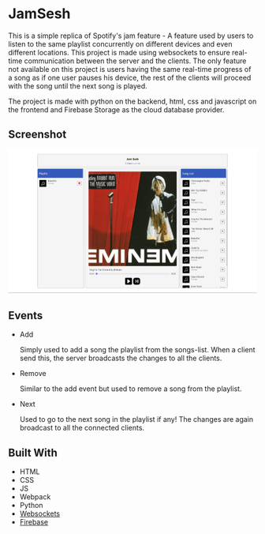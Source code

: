 # JamSesh
This is a simple replica of Spotify's jam feature - A feature used by users to listen to the same playlist concurrently on different devices and even different locations. 
This project is made using websockets to ensure real-time communication between the server and the clients. The only feature not available on this project is users having the same real-time progress of a song as if one user pauses his device, the rest of the clients will proceed with the song until the next song is played.

The project is made with python on the backend, html, css and javascript on the frontend and Firebase Storage as the cloud database provider.

## Screenshot
![screenshot](image.png)

## Events
- Add
  
  Simply used to add a song the playlist from the songs-list. When a client send this, the server broadcasts the changes to all the clients.
- Remove
  
  Similar to the add event but used to remove a song from the playlist.
- Next

  Used to go to the next song in the playlist if any! The changes are again broadcast to all the connected clients.

## Built With
- HTML
- CSS
- JS
- Webpack
- Python
- [Websockets](https://developer.mozilla.org/en-US/docs/Web/API/WebSockets_API#:~:text=The%20WebSocket%20API%20is%20an,the%20server%20for%20a%20reply.)
- [Firebase](https://www.googleadservices.com/pagead/aclk?sa=L&ai=DChcSEwjyi7SQ-Y-IAxVkT0ECHSdRMh0YABAAGgJ3cw&co=1&ase=2&gclid=Cj0KCQjwrKu2BhDkARIsAD7GBotYBlKPZCFmQ6rOTqZEHR_xCr2NCjY2uKcK7rrltIK91KZN_3bHZkcaAjlJEALw_wcB&ohost=www.google.com&cid=CAESV-D24XQrBlHHgxRQg-u9aF5_pDMqM7POVlMIWJYRiF1FbSGgQnk76kY3EOMGrIuXfLLepfjH9qLqz6HILEI7kwR-4vmPWJ4ZlROtaBAIePItyKiSDoZ6aw&sig=AOD64_0PN_ywsaehmQYvqtXfFJTxJS2hig&q&nis=4&adurl&ved=2ahUKEwji5KyQ-Y-IAxUeQvEDHb6dDQ8Q0Qx6BAgIEAE)